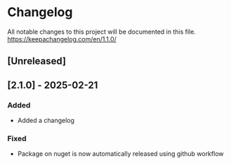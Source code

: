 # Changelog

All notable changes to this project will be documented in this file.
https://keepachangelog.com/en/1.1.0/


## [Unreleased]


## [2.1.0] - 2025-02-21

### Added
- Added a changelog

### Fixed
- Package on nuget is now automatically released using github workflow




